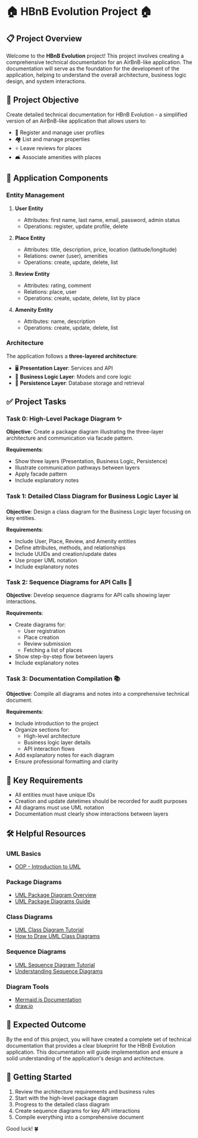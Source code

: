 # 🏠 HBnB Evolution Project 🏠

## 📋 Project Overview

Welcome to the **HBnB Evolution** project! This project involves creating a comprehensive technical documentation for an AirBnB-like application. The documentation will serve as the foundation for the development of the application, helping to understand the overall architecture, business logic design, and system interactions.

## 🎯 Project Objective

Create detailed technical documentation for HBnB Evolution - a simplified version of an AirBnB-like application that allows users to:
- 👤 Register and manage user profiles
- 🏘️ List and manage properties
- ⭐ Leave reviews for places
- 🛋️ Associate amenities with places

## 🧩 Application Components

### Entity Management
1. **User Entity**
   - Attributes: first name, last name, email, password, admin status
   - Operations: register, update profile, delete

2. **Place Entity**
   - Attributes: title, description, price, location (latitude/longitude)
   - Relations: owner (user), amenities
   - Operations: create, update, delete, list

3. **Review Entity**
   - Attributes: rating, comment
   - Relations: place, user
   - Operations: create, update, delete, list by place

4. **Amenity Entity**
   - Attributes: name, description
   - Operations: create, update, delete, list

### Architecture
The application follows a **three-layered architecture**:
- 🖥️ **Presentation Layer**: Services and API
- 🧠 **Business Logic Layer**: Models and core logic
- 💾 **Persistence Layer**: Database storage and retrieval

## ✅ Project Tasks

### Task 0: High-Level Package Diagram ✨
**Objective**: Create a package diagram illustrating the three-layer architecture and communication via facade pattern.

**Requirements**:
- Show three layers (Presentation, Business Logic, Persistence)
- Illustrate communication pathways between layers
- Apply facade pattern
- Include explanatory notes

### Task 1: Detailed Class Diagram for Business Logic Layer 📊
**Objective**: Design a class diagram for the Business Logic layer focusing on key entities.

**Requirements**:
- Include User, Place, Review, and Amenity entities
- Define attributes, methods, and relationships
- Include UUIDs and creation/update dates
- Use proper UML notation
- Include explanatory notes

### Task 2: Sequence Diagrams for API Calls 🔄
**Objective**: Develop sequence diagrams for API calls showing layer interactions.

**Requirements**:
- Create diagrams for:
  - User registration
  - Place creation
  - Review submission
  - Fetching a list of places
- Show step-by-step flow between layers
- Include explanatory notes

### Task 3: Documentation Compilation 📚
**Objective**: Compile all diagrams and notes into a comprehensive technical document.

**Requirements**:
- Include introduction to the project
- Organize sections for:
  - High-level architecture
  - Business logic layer details
  - API interaction flows
- Add explanatory notes for each diagram
- Ensure professional formatting and clarity

## 📝 Key Requirements

- All entities must have unique IDs
- Creation and update datetimes should be recorded for audit purposes
- All diagrams must use UML notation
- Documentation must clearly show interactions between layers

## 🛠️ Helpful Resources

### UML Basics
- [OOP - Introduction to UML](https://example.com/uml-intro)

### Package Diagrams
- [UML Package Diagram Overview](https://example.com/package-diagrams)
- [UML Package Diagrams Guide](https://example.com/package-guide)

### Class Diagrams
- [UML Class Diagram Tutorial](https://example.com/class-diagrams)
- [How to Draw UML Class Diagrams](https://example.com/draw-class-diagrams)

### Sequence Diagrams
- [UML Sequence Diagram Tutorial](https://example.com/sequence-diagrams)
- [Understanding Sequence Diagrams](https://example.com/sequence-understanding)

### Diagram Tools
- [Mermaid.js Documentation](https://mermaid-js.github.io/mermaid/)
- [draw.io](https://www.draw.io/)

## 🏁 Expected Outcome

By the end of this project, you will have created a complete set of technical documentation that provides a clear blueprint for the HBnB Evolution application. This documentation will guide implementation and ensure a solid understanding of the application's design and architecture.

## 🚀 Getting Started

1. Review the architecture requirements and business rules
2. Start with the high-level package diagram
3. Progress to the detailed class diagram
4. Create sequence diagrams for key API interactions
5. Compile everything into a comprehensive document

Good luck! 🍀
